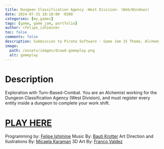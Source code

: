 ```yaml
---
title: Dungeon Classification Agency -West Division- (Web/Windows)
date: 2024-07-31 18:10:00 -0300
categories: [my_games]
tags: [game, game_jam, portfolio]
author: <felipe_ishimine>
toc: false
comments: false
description: Submission to Pirate Software - Game Jam 15 Theme, Alchemy and Shadows
image:
  path: /assets/images/dcawd-gameplay.png
  alt: gameplay  
---
```


# Description
Exploration with Turn-Based-Combat. You are an Alchemist working for the Dungeon Classification Agency (West Division), and must register every entity inside a dungeon to complete your work shift.

# [PLAY HERE](https://kodachigames.itch.io/dca-west-division)

Programming by: [Felipe Ishimine](https://felipeishimine.github.io/)
Music By: [Bauti Krotter](https://www.instagram.com/bautykrotter/)
Art Direction and Ilustrations By: [Micaela Karaman](https://taplink.cc/micakaraman)
3D Art By: [Franco Valdez](https://x.com/FrancoValdez3d)